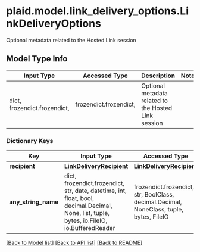 # plaid.model.link_delivery_options.LinkDeliveryOptions

Optional metadata related to the Hosted Link session

## Model Type Info
Input Type | Accessed Type | Description | Notes
------------ | ------------- | ------------- | -------------
dict, frozendict.frozendict,  | frozendict.frozendict,  | Optional metadata related to the Hosted Link session | 

### Dictionary Keys
Key | Input Type | Accessed Type | Description | Notes
------------ | ------------- | ------------- | ------------- | -------------
**recipient** | [**LinkDeliveryRecipient**](LinkDeliveryRecipient.md) | [**LinkDeliveryRecipient**](LinkDeliveryRecipient.md) |  | [optional] 
**any_string_name** | dict, frozendict.frozendict, str, date, datetime, int, float, bool, decimal.Decimal, None, list, tuple, bytes, io.FileIO, io.BufferedReader | frozendict.frozendict, str, BoolClass, decimal.Decimal, NoneClass, tuple, bytes, FileIO | any string name can be used but the value must be the correct type | [optional]

[[Back to Model list]](../../README.md#documentation-for-models) [[Back to API list]](../../README.md#documentation-for-api-endpoints) [[Back to README]](../../README.md)

